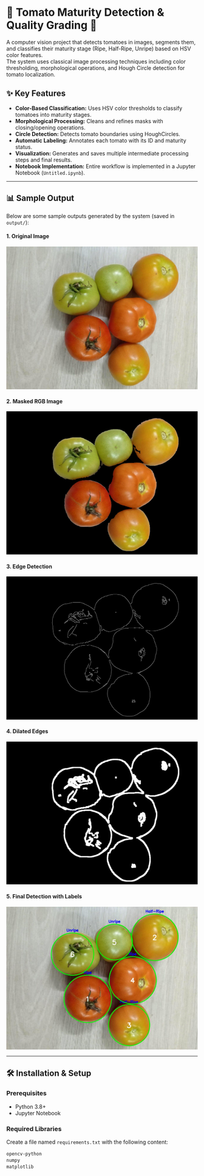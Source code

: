# 🍅 Tomato Maturity Detection & Quality Grading 🚀

A computer vision project that detects tomatoes in images, segments them, and classifies their maturity stage (Ripe, Half-Ripe, Unripe) based on HSV color features.  
The system uses classical image processing techniques including color thresholding, morphological operations, and Hough Circle detection for tomato localization.

## ✨ Key Features
- **Color-Based Classification:** Uses HSV color thresholds to classify tomatoes into maturity stages.
- **Morphological Processing:** Cleans and refines masks with closing/opening operations.
- **Circle Detection:** Detects tomato boundaries using HoughCircles.
- **Automatic Labeling:** Annotates each tomato with its ID and maturity status.
- **Visualization:** Generates and saves multiple intermediate processing steps and final results.
- **Notebook Implementation:** Entire workflow is implemented in a Jupyter Notebook (`Untitled.ipynb`).

---

## 📊 Sample Output

Below are some sample outputs generated by the system (saved in `output/`):

#### 1. Original Image
![Original](Tomato-Maturity-Detection-Quality-Grading/outputs/original.jpg)

#### 2. Masked RGB Image
![Masked](Tomato-Maturity-Detection-Quality-Grading/outputs/filled_mask_rgb.jpg)

#### 3. Edge Detection
![Edges](Tomato-Maturity-Detection-Quality-Grading/outputs/edges.jpg)

#### 4. Dilated Edges
![Dilated](Tomato-Maturity-Detection-Quality-Grading/outputs/dilated_edges.jpg)

#### 5. Final Detection with Labels
![Final](Tomato-Maturity-Detection-Quality-Grading/outputs/image_with_circles_and_labels.jpg)

---

## 🛠 Installation & Setup

### Prerequisites
- Python 3.8+
- Jupyter Notebook

### Required Libraries
Create a file named `requirements.txt` with the following content:

```txt
opencv-python
numpy
matplotlib
